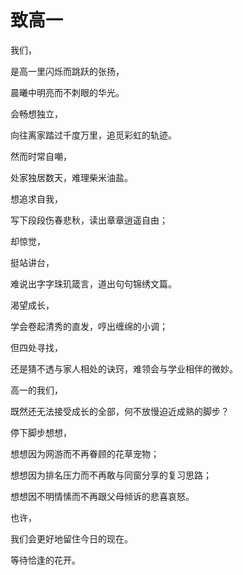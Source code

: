 # 致高一

我们， 

是高一里闪烁而跳跃的张扬， 

晨曦中明亮而不刺眼的华光。 

会畅想独立， 

向往离家踏过千度万里，追觅彩虹的轨迹。 

然而时常自嘲， 

处家独居数天，难理柴米油盐。 

想追求自我， 

写下段段伤春悲秋，读出章章逍遥自由； 

却惊觉， 

挺站讲台， 

难说出字字珠玑箴言，道出句句锦绣文篇。 

渴望成长， 

学会卷起清秀的直发，哼出缠绵的小调； 

但四处寻找， 

还是猜不透与家人相处的诀窍，难领会与学业相伴的微妙。 

高一的我们， 

既然还无法接受成长的全部，何不放慢迫近成熟的脚步？ 

停下脚步想想， 

想想因为网游而不再眷顾的花草宠物； 

想想因为排名压力而不再敢与同窗分享的复习思路； 

想想因不明情愫而不再跟父母倾诉的悲喜哀怒。 

也许， 

我们会更好地留住今日的现在。 

等待恰逢的花开。